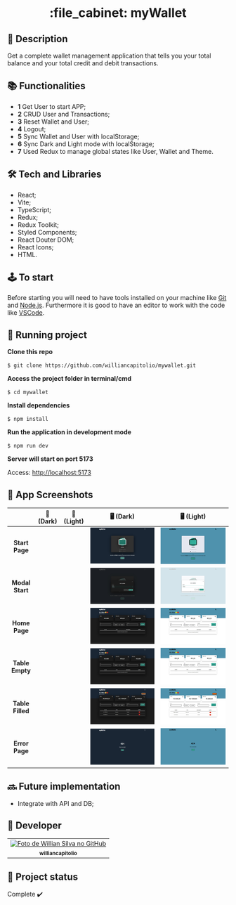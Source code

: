 <h1 align="center">:file_cabinet: myWallet</h1>

## :memo: Description

Get a complete wallet management application that tells you your total balance and your total credit and debit transactions.

## :books: Functionalities

- <b>1</b> Get User to start APP;
- <b>2</b> CRUD User and Transactions;
- <b>3</b> Reset Wallet and User;
- <b>4</b> Logout;
- <b>5</b> Sync Wallet and User with localStorage;
- <b>6</b> Sync Dark and Light mode with localStorage;
- <b>7</b> Used Redux to manage global states like User, Wallet and Theme.

## :hammer_and_wrench: Tech and Libraries

- React;
- Vite;
- TypeScript;
- Redux;
- Redux Toolkit;
- Styled Components;
- React Douter DOM;
- React Icons;
- HTML.

## :joystick: To start

Before starting you will need to have tools installed on your machine like [Git](https://git-scm.com) and [Node.js](https://nodejs.org/en/). Furthermore it is good to have an editor to work with the code like [VSCode](https://code.visualstudio.com/).

## :rocket: Running project

**Clone this repo**

```
$ git clone https://github.com/williancapitolio/mywallet.git
```

**Access the project folder in terminal/cmd**

```
$ cd mywallet
```

**Install dependencies**

```
$ npm install
```

**Run the application in development mode**

```
$ npm run dev
```

**Server will start on port 5173**

Access: [http://localhost:5173](http://localhost:5173)

## :camera_flash: App Screenshots

|                  | **:iphone: (Dark)** | **:iphone: (Light)** | **:desktop_computer: (Dark)** | **:desktop_computer: (Light)** |
| :--------------: | :---------------: | :---------------: | :----------------: | :-----------------: |
|  **Start Page**  |       ![]()       |       ![]()       |       ![](https://github.com/williancapitolio/mywallet/blob/main/docs/screenshots/desktop_dark/start.jpeg)        |        ![](https://github.com/williancapitolio/mywallet/blob/main/docs/screenshots/desktop_light/start.jpeg)        |
| **Modal Start**  |       ![]()       |       ![]()       |       ![](https://github.com/williancapitolio/mywallet/blob/main/docs/screenshots/desktop_dark/modal.jpeg)        |        ![](https://github.com/williancapitolio/mywallet/blob/main/docs/screenshots/desktop_light/modal.jpeg)        |
|  **Home Page**   |       ![]()       |       ![]()       |       ![](https://github.com/williancapitolio/mywallet/blob/main/docs/screenshots/desktop_dark/home.jpeg)        |        ![](https://github.com/williancapitolio/mywallet/blob/main/docs/screenshots/desktop_light/home.jpeg)        |
| **Table Empty**  |       ![]()       |       ![]()       |       ![](https://github.com/williancapitolio/mywallet/blob/main/docs/screenshots/desktop_dark/table-empty.jpeg)        |        ![](https://github.com/williancapitolio/mywallet/blob/main/docs/screenshots/desktop_light/table-empty.jpeg)        |
| **Table Filled** |       ![]()       |       ![]()       |       ![](https://github.com/williancapitolio/mywallet/blob/main/docs/screenshots/desktop_dark/table-filled.jpeg)        |        ![](https://github.com/williancapitolio/mywallet/blob/main/docs/screenshots/desktop_light/table-filled.jpeg)        |
|  **Error Page**  |       ![]()       |       ![]()       |       ![](https://github.com/williancapitolio/mywallet/blob/main/docs/screenshots/desktop_dark/error.jpeg)        |        ![](https://github.com/williancapitolio/mywallet/blob/main/docs/screenshots/desktop_light/error.jpeg)        |

## :soon: Future implementation

- Integrate with API and DB;

## :call_me_hand: Developer

<table>
  <tr>
    <td align="center">
      <a href="http://github.com/williancapitolio">
        <img src="https://avatars.githubusercontent.com/u/70084163?v=4" width="100px;" alt="Foto de Willian Silva no GitHub"/><br>
        <sub>
          <b>williancapitolio</b>
        </sub>
      </a>
    </td>
  </tr>
</table>

## :dart: Project status

Complete :heavy_check_mark:
